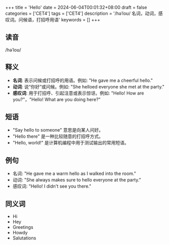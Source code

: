 +++
title = 'Hello'
date = 2024-06-04T00:01:32+08:00
draft = false
categories = ['CET4']
tags = ['CET4']
description = '/həˈloʊ/ 名词，动词，感叹词。问候语，打招呼用语'
keywords = []
+++

## 读音
/həˈloʊ/

## 释义
- **名词**: 表示问候或打招呼的用语。例如: "He gave me a cheerful hello."
- **动词**: 说“你好”或问候。例如: "She helloed everyone she met at the party."
- **感叹词**: 用于打招呼、引起注意或表示惊讶。例如: "Hello! How are you?"，"Hello! What are you doing here?"

## 短语
- "Say hello to someone" 意思是向某人问好。
- "Hello there" 是一种比较随意的打招呼方式。
- "Hello, world!" 是计算机编程中用于测试输出的常用短语。

## 例句
- 名词: "He gave me a warm hello as I walked into the room."
- 动词: "She always makes sure to hello everyone at the party."
- 感叹词: "Hello! I didn't see you there."

## 同义词
- Hi
- Hey
- Greetings
- Howdy
- Salutations
